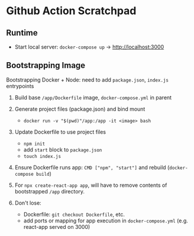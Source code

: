 # Github Action Scratchpad

## Runtime

* Start local server: `docker-compose up` -> [http://localhost:3000](http://localhost:3000)


## Bootstrapping Image

Bootstrapping Docker + Node: need to add `package.json`, `index.js` entrypoints

1. Build base `/app/Dockerfile` image, `docker-compose.yml` in parent

2. Generate project files (package.json) and bind mount
   * `docker run -v "$(pwd)"/app:/app -it <image> bash`

3. Update Dockerfile to use project files
   * `npm init`
   * add `start` block to `package.json`
   * `touch index.js`

4. Ensure Dockerfile runs app: `CMD ["npm", "start"]` and rebuild
   (`docker-compose build`)

5. For `npx create-react-app app`, will have to remove contents of bootstrapped `/app`
   directory.

6. Don't lose:
   * Dockerfile: `git checkout Dockerfile`, etc.
   * add ports or mapping for app execution in `docker-compose.yml` (e.g.
     react-app served on 3000)
